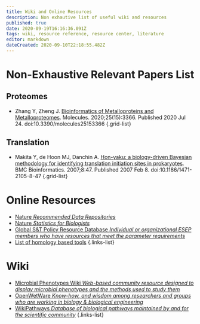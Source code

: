 ```yaml
---
title: Wiki and Online Resources
description: Non exhautive list of useful wiki and resources
published: true
date: 2020-09-19T16:16:36.091Z
tags: wiki, resource reference, resource center, literature
editor: markdown
dateCreated: 2020-09-10T22:18:55.482Z
---
```


# Non-Exhaustive Relevant Papers List

## Proteomes

- Zhang Y, Zheng J. [Bioinformatics of Metalloproteins and Metalloproteomes](https://www.ncbi.nlm.nih.gov/pmc/articles/PMC7435645/). Molecules. 2020;25(15):3366. Published 2020 Jul 24. doi:10.3390/molecules25153366
{.grid-list}

## Translation

- Makita Y, de Hoon MJ, Danchin A. [Hon-yaku: a biology-driven Bayesian methodology for identifying translation initiation sites in prokaryotes](https://www.ncbi.nlm.nih.gov/pmc/articles/PMC1805508). BMC Bioinformatics. 2007;8:47. Published 2007 Feb 8. doi:10.1186/1471-2105-8-47
{.grid-list}

# Online Resources

- [Nature *Recommended Data Repositories*](https://www.nature.com/sdata/policies/repositories)
- [Nature *Statistics for Biologists*](https://www.nature.com/collections/qghhqm/pointsofsignificance)
- [Global S&T Policy Resource Database *Individual or organizational ESEP members who have resources that meet the parameter requirements*](http://science-engage.org/database.html)
- [List of homology based tools](https://www.molbiol-tools.ca/Homology.htm)
{.links-list}

# Wiki 

- [Microbial Phenotypes Wiki *Web-based community resource designed to display microbial phenotypes and the methods used to study them*](https://microbialphenotypes.org/wiki/index.php?title=Main_Page)
- [OpenWetWare *Know-how, and wisdom among researchers and groups who are working in biology & biological engineering*](https://openwetware.org/wiki/Main_Page)
- [WikiPathways *Database of biological pathways maintained by and for the scientific community*](https://www.wikipathways.org/index.php/WikiPathways)
{.links-list}
